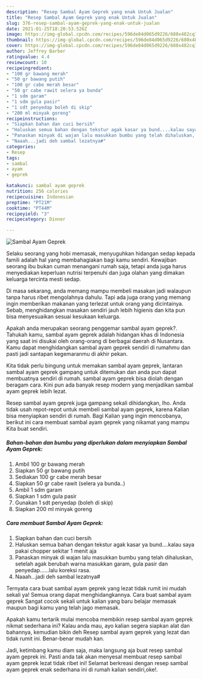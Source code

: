 ```yaml
---
description: "Resep Sambal Ayam Geprek yang enak Untuk Jualan"
title: "Resep Sambal Ayam Geprek yang enak Untuk Jualan"
slug: 376-resep-sambal-ayam-geprek-yang-enak-untuk-jualan
date: 2021-01-25T18:20:53.526Z
image: https://img-global.cpcdn.com/recipes/596de84d065d9226/680x482cq70/sambal-ayam-geprek-foto-resep-utama.jpg
thumbnail: https://img-global.cpcdn.com/recipes/596de84d065d9226/680x482cq70/sambal-ayam-geprek-foto-resep-utama.jpg
cover: https://img-global.cpcdn.com/recipes/596de84d065d9226/680x482cq70/sambal-ayam-geprek-foto-resep-utama.jpg
author: Jeffrey Barber
ratingvalue: 4.4
reviewcount: 10
recipeingredient:
- "100 gr bawang merah"
- "50 gr bawang putih"
- "100 gr cabe merah besar"
- "50 gr cabe rawit selera ya bunda"
- "1 sdm garam"
- "1 sdm gula pasir"
- "1 sdt penyedap boleh di skip"
- "200 ml minyak goreng"
recipeinstructions:
- "Siapkan bahan dan cuci bersih"
- "Haluskan semua bahan dengan tekstur agak kasar ya bund....kalau saya pakai chopper sekitar 1 menit aja"
- "Panaskan minyak di wajan lalu masukkan bumbu yang telah dihaluskan, setelah agak berubah warna masukkan garam, gula pasir dan penyedap......lalu koreksi rasa."
- "Naaah...jadi deh sambal lezatnya#"
categories:
- Resep
tags:
- sambal
- ayam
- geprek

katakunci: sambal ayam geprek 
nutrition: 256 calories
recipecuisine: Indonesian
preptime: "PT21M"
cooktime: "PT44M"
recipeyield: "3"
recipecategory: Dinner

---
```



![Sambal Ayam Geprek](https://img-global.cpcdn.com/recipes/596de84d065d9226/680x482cq70/sambal-ayam-geprek-foto-resep-utama.jpg)

Selaku seorang yang hobi memasak, menyuguhkan hidangan sedap kepada famili adalah hal yang membahagiakan bagi kamu sendiri. Kewajiban seorang ibu bukan cuman menangani rumah saja, tetapi anda juga harus menyediakan keperluan nutrisi terpenuhi dan juga olahan yang dimakan keluarga tercinta mesti sedap.

Di masa  sekarang, anda memang mampu membeli masakan jadi walaupun tanpa harus ribet mengolahnya dahulu. Tapi ada juga orang yang memang ingin memberikan makanan yang terlezat untuk orang yang dicintainya. Sebab, menghidangkan masakan sendiri jauh lebih higienis dan kita pun bisa menyesuaikan sesuai kesukaan keluarga. 



Apakah anda merupakan seorang penggemar sambal ayam geprek?. Tahukah kamu, sambal ayam geprek adalah hidangan khas di Indonesia yang saat ini disukai oleh orang-orang di berbagai daerah di Nusantara. Kamu dapat menghidangkan sambal ayam geprek sendiri di rumahmu dan pasti jadi santapan kegemaranmu di akhir pekan.

Kita tidak perlu bingung untuk memakan sambal ayam geprek, lantaran sambal ayam geprek gampang untuk ditemukan dan anda pun dapat membuatnya sendiri di rumah. sambal ayam geprek bisa diolah dengan beragam cara. Kini pun ada banyak resep modern yang menjadikan sambal ayam geprek lebih lezat.

Resep sambal ayam geprek juga gampang sekali dihidangkan, lho. Anda tidak usah repot-repot untuk membeli sambal ayam geprek, karena Kalian bisa menyiapkan sendiri di rumah. Bagi Kalian yang ingin mencobanya, berikut ini cara membuat sambal ayam geprek yang nikamat yang mampu Kita buat sendiri.

<!--inarticleads1-->

##### Bahan-bahan dan bumbu yang diperlukan dalam menyiapkan Sambal Ayam Geprek:

1. Ambil 100 gr bawang merah
1. Siapkan 50 gr bawang putih
1. Sediakan 100 gr cabe merah besar
1. Siapkan 50 gr cabe rawit (selera ya bunda..)
1. Ambil 1 sdm garam
1. Siapkan 1 sdm gula pasir
1. Gunakan 1 sdt penyedap (boleh di skip)
1. Siapkan 200 ml minyak goreng




<!--inarticleads2-->

##### Cara membuat Sambal Ayam Geprek:

1. Siapkan bahan dan cuci bersih
1. Haluskan semua bahan dengan tekstur agak kasar ya bund....kalau saya pakai chopper sekitar 1 menit aja
1. Panaskan minyak di wajan lalu masukkan bumbu yang telah dihaluskan, setelah agak berubah warna masukkan garam, gula pasir dan penyedap......lalu koreksi rasa.
1. Naaah...jadi deh sambal lezatnya#




Ternyata cara buat sambal ayam geprek yang lezat tidak rumit ini mudah sekali ya! Semua orang dapat menghidangkannya. Cara buat sambal ayam geprek Sangat cocok sekali untuk kalian yang baru belajar memasak maupun bagi kamu yang telah jago memasak.

Apakah kamu tertarik mulai mencoba membikin resep sambal ayam geprek nikmat sederhana ini? Kalau anda mau, ayo kalian segera siapkan alat dan bahannya, kemudian bikin deh Resep sambal ayam geprek yang lezat dan tidak rumit ini. Benar-benar mudah kan. 

Jadi, ketimbang kamu diam saja, maka langsung aja buat resep sambal ayam geprek ini. Pasti anda tak akan menyesal membuat resep sambal ayam geprek lezat tidak ribet ini! Selamat berkreasi dengan resep sambal ayam geprek enak sederhana ini di rumah kalian sendiri,oke!.

